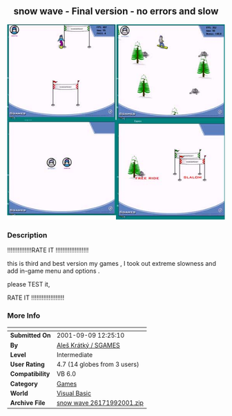 ﻿<div align="center">

## snow wave \- Final version \- no errors and slow

<img src="PIC200198113263680.jpg">
</div>

### Description

!!!!!!!!!!!!!!RATE IT !!!!!!!!!!!!!!!!!!!

this is third and best version my games , I took out extreme slowness and add in-game menu and options .

please TEST it,

RATE IT !!!!!!!!!!!!!!!!!!!
 
### More Info
 


<span>             |<span>
---                |---
**Submitted On**   |2001-09-09 12:25:10
**By**             |[Aleš Krátký / SGAMES](https://github.com/Planet-Source-Code/PSCIndex/blob/master/ByAuthor/ale-kr-tk-sgames.md)
**Level**          |Intermediate
**User Rating**    |4.7 (14 globes from 3 users)
**Compatibility**  |VB 6\.0
**Category**       |[Games](https://github.com/Planet-Source-Code/PSCIndex/blob/master/ByCategory/games__1-38.md)
**World**          |[Visual Basic](https://github.com/Planet-Source-Code/PSCIndex/blob/master/ByWorld/visual-basic.md)
**Archive File**   |[snow wave 26171992001\.zip](https://github.com/Planet-Source-Code/ale-kr-tk-sgames-snow-wave-final-version-no-errors-and-slow__1-27068/archive/master.zip)








